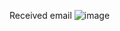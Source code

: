 Received email
![image](https://user-images.githubusercontent.com/64072995/167264989-79c30ab6-bcfd-4ce3-8bb3-508d5a2dc2d5.png)
